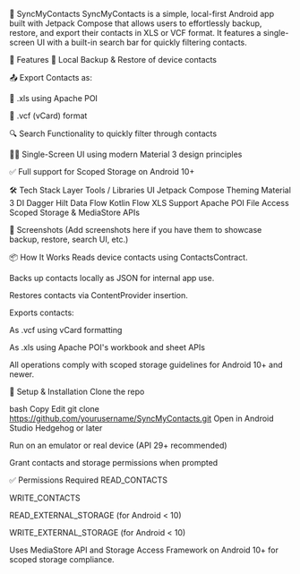 📇 SyncMyContacts
SyncMyContacts is a simple, local-first Android app built with Jetpack Compose that allows users to effortlessly backup, restore, and export their contacts in XLS or VCF format. It features a single-screen UI with a built-in search bar for quickly filtering contacts.

🚀 Features
🔄 Local Backup & Restore of device contacts

📤 Export Contacts as:

📄 .xls using Apache POI

📇 .vcf (vCard) format

🔍 Search Functionality to quickly filter through contacts

🧑‍💻 Single-Screen UI using modern Material 3 design principles

✅ Full support for Scoped Storage on Android 10+

🛠 Tech Stack
Layer	Tools / Libraries
UI	Jetpack Compose
Theming	Material 3
DI	Dagger Hilt
Data Flow	Kotlin Flow
XLS Support	Apache POI
File Access	Scoped Storage & MediaStore APIs

📸 Screenshots
(Add screenshots here if you have them to showcase backup, restore, search UI, etc.)

📦 How It Works
Reads device contacts using ContactsContract.

Backs up contacts locally as JSON for internal app use.

Restores contacts via ContentProvider insertion.

Exports contacts:

As .vcf using vCard formatting

As .xls using Apache POI's workbook and sheet APIs

All operations comply with scoped storage guidelines for Android 10+ and newer.

🔧 Setup & Installation
Clone the repo

bash
Copy
Edit
git clone https://github.com/yourusername/SyncMyContacts.git
Open in Android Studio Hedgehog or later

Run on an emulator or real device (API 29+ recommended)

Grant contacts and storage permissions when prompted

✅ Permissions Required
READ_CONTACTS

WRITE_CONTACTS

READ_EXTERNAL_STORAGE (for Android < 10)

WRITE_EXTERNAL_STORAGE (for Android < 10)

Uses MediaStore API and Storage Access Framework on Android 10+ for scoped storage compliance.

